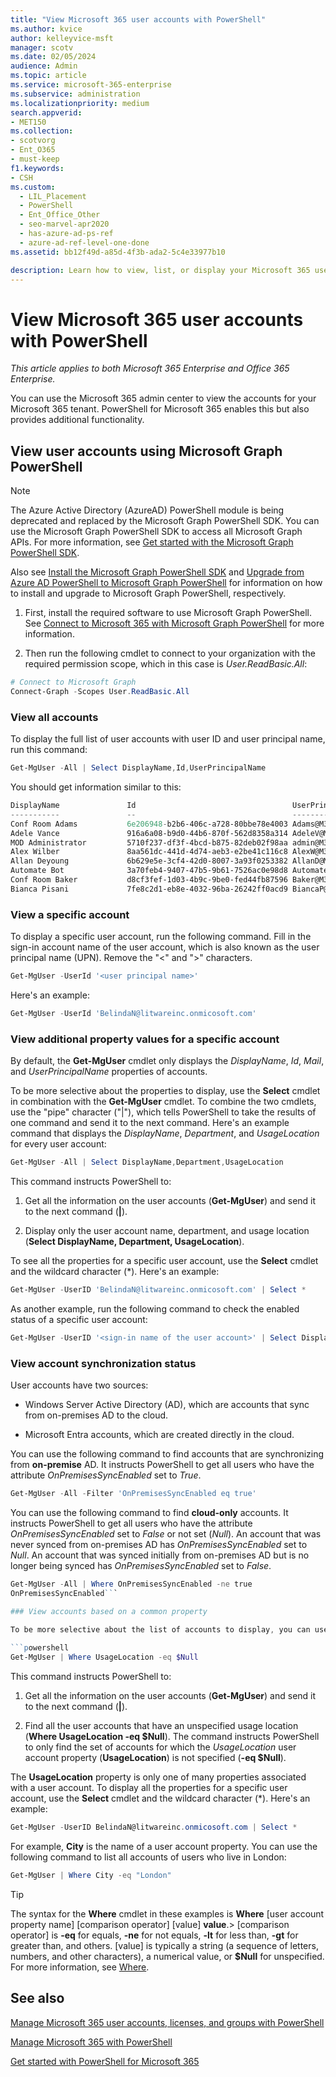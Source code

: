 ```yaml
---
title: "View Microsoft 365 user accounts with PowerShell"
ms.author: kvice
author: kelleyvice-msft
manager: scotv
ms.date: 02/05/2024
audience: Admin
ms.topic: article
ms.service: microsoft-365-enterprise
ms.subservice: administration
ms.localizationpriority: medium
search.appverid:
- MET150
ms.collection:
- scotvorg 
- Ent_O365
- must-keep
f1.keywords:
- CSH
ms.custom:
  - LIL_Placement
  - PowerShell
  - Ent_Office_Other
  - seo-marvel-apr2020
  - has-azure-ad-ps-ref
  - azure-ad-ref-level-one-done
ms.assetid: bb12f49d-a85d-4f3b-ada2-5c4e33977b10

description: Learn how to view, list, or display your Microsoft 365 user accounts in different ways with PowerShell.
---
```


# View Microsoft 365 user accounts with PowerShell

*This article applies to both Microsoft 365 Enterprise and Office 365 Enterprise.*

You can use the Microsoft 365 admin center to view the accounts for your Microsoft 365 tenant. PowerShell for Microsoft 365 enables this but also provides additional functionality.
  
## View user accounts using Microsoft Graph PowerShell

> [!NOTE]
> The Azure Active Directory (AzureAD) PowerShell module is being deprecated and replaced by the Microsoft Graph PowerShell SDK. You can use the Microsoft Graph PowerShell SDK to access all Microsoft Graph APIs. For more information, see [Get started with the Microsoft Graph PowerShell SDK](/powershell/microsoftgraph/get-started).
>
> Also see [Install the Microsoft Graph PowerShell SDK](/powershell/microsoftgraph/installation) and [Upgrade from Azure AD PowerShell to Microsoft Graph PowerShell](/powershell/microsoftgraph/migration-steps) for information on how to install and upgrade to Microsoft Graph PowerShell, respectively.

1. First, install the required software to use Microsoft Graph PowerShell. See [Connect to Microsoft 365 with Microsoft Graph PowerShell](connect-to-microsoft-365-powershell.md) for more information.

1. Then run the following cmdlet to connect to your organization with the required permission scope, which in this case is *User.ReadBasic.All*:

```powershell
# Connect to Microsoft Graph
Connect-Graph -Scopes User.ReadBasic.All
```
  
### View all accounts

To display the full list of user accounts with user ID and user principal name, run this command:
  
```powershell
Get-MgUser -All | Select DisplayName,Id,UserPrincipalName
```

You should get information similar to this:
  
```powershell
DisplayName               Id                                   UserPrincipalName
-----------               --                                   -----------------
Conf Room Adams           6e206948-b2b6-406c-a728-80bbe78e4003 Adams@M365x89521157.OnMicrosoft.com
Adele Vance               916a6a08-b9d0-44b6-870f-562d8358a314 AdeleV@M365x89521157.OnMicrosoft.com
MOD Administrator         5710f237-df3f-4bcd-b875-82deb02f98aa admin@M365x89521157.onmicrosoft.com
Alex Wilber               8aa561dc-441d-4d74-aeb3-e2be41c116c8 AlexW@M365x89521157.OnMicrosoft.com
Allan Deyoung             6b629e5e-3cf4-42d0-8007-3a93f0253382 AllanD@M365x89521157.OnMicrosoft.com
Automate Bot              3a70feb4-9407-47b5-9b61-7526ac0e98d8 AutomateB@M365x89521157.OnMicrosoft.com      
Conf Room Baker           d8cf3fef-1d03-4b9c-9be0-fed44fb87596 Baker@M365x89521157.OnMicrosoft.com
Bianca Pisani             7fe8c2d1-eb8e-4032-96ba-26242ff0acd9 BiancaP@M365x89521157.OnMicrosoft.com        
```

### View a specific account

To display a specific user account, run the following command. Fill in the sign-in account name of the user account, which is also known as the user principal name (UPN). Remove the "<" and ">" characters.
  
```powershell
Get-MgUser -UserId '<user principal name>'
```

Here's an example:
  
```powershell
Get-MgUser -UserId 'BelindaN@litwareinc.onmicosoft.com'
```

### View additional property values for a specific account

By default, the **Get-MgUser** cmdlet only displays the *DisplayName*, *Id*, *Mail*, and *UserPrincipalName* properties of accounts.

To be more selective about the properties to display, use the **Select** cmdlet in combination with the **Get-MgUser** cmdlet. To combine the two cmdlets, use the "pipe" character ("|"), which tells PowerShell to take the results of one command and send it to the next command. Here's an example command that displays the *DisplayName*, *Department*, and *UsageLocation* for every user account:
  
```powershell
Get-MgUser -All | Select DisplayName,Department,UsageLocation
```

This command instructs PowerShell to:
  
1. Get all the information on the user accounts (**Get-MgUser**) and send it to the next command (**|**).

1. Display only the user account name, department, and usage location (**Select DisplayName, Department, UsageLocation**).
  
To see all the properties for a specific user account, use the **Select** cmdlet and the wildcard character (*). Here's an example:
  
```powershell
Get-MgUser -UserID 'BelindaN@litwareinc.onmicosoft.com' | Select *
```

As another example, run the following command to check the enabled status of a specific user account:
  
```powershell
Get-MgUser -UserID '<sign-in name of the user account>' | Select DisplayName,UserPrincipalName,AccountEnabled
```

### View account synchronization status

User accounts have two sources:

- Windows Server Active Directory (AD), which are accounts that sync from on-premises AD to the cloud.

- Microsoft Entra accounts, which are created directly in the cloud.

You can use the following command to find accounts that are synchronizing from **on-premise** AD. It instructs PowerShell to get all users who have the attribute *OnPremisesSyncEnabled* set to *True*.

```powershell
Get-MgUser -All -Filter 'OnPremisesSyncEnabled eq true'
```

You can use the following command to find **cloud-only** accounts. It instructs PowerShell to get all users who have the attribute *OnPremisesSyncEnabled* set to *False* or not set (*Null*).
An account that was never synced from on-premises AD has *OnPremisesSyncEnabled* set to *Null*. An account that was synced initially from on-premises AD but is no longer being synced has *OnPremisesSyncEnabled* set to *False*.

```powershell
Get-MgUser -All | Where OnPremisesSyncEnabled -ne true
OnPremisesSyncEnabled```

### View accounts based on a common property

To be more selective about the list of accounts to display, you can use the **Where** cmdlet in combination with the **Get-MgUser** cmdlet. To combine the two cmdlets, use the "pipe" character ("|"), which tells PowerShell to take the results of one command and send it to the next command. Here is an example command that displays only those user accounts that have an unspecified usage location:
  
```powershell
Get-MgUser | Where UsageLocation -eq $Null
```

This command instructs PowerShell to:
  
1. Get all the information on the user accounts (**Get-MgUser**) and send it to the next command (**|**).

1. Find all the user accounts that have an unspecified usage location (**Where UsageLocation -eq $Null**). The command instructs PowerShell to only find the set of accounts for which the *UsageLocation* user account property (**UsageLocation**) is not specified (**-eq $Null**).

The **UsageLocation** property is only one of many properties associated with a user account. To display all the properties for a specific user account, use the **Select** cmdlet and the wildcard character (*). Here's an example:
  
```powershell
Get-MgUser -UserID BelindaN@litwareinc.onmicosoft.com | Select *
```

For example, **City** is the name of a user account property. You can use the following command to list all accounts of users who live in London:
  
```powershell
Get-MgUser | Where City -eq "London"
```

> [!TIP]
> The syntax for the **Where** cmdlet in these examples is **Where** [user account property name] [comparison operator] [value] **value**.> [comparison operator] is **-eq** for equals, **-ne** for not equals, **-lt** for less than, **-gt** for greater than, and others.  [value] is typically a string (a sequence of letters, numbers, and other characters), a numerical value, or **$Null** for unspecified. For more information, see [Where](/powershell/module/microsoft.powershell.core/where-object).

## See also

[Manage Microsoft 365 user accounts, licenses, and groups with PowerShell](manage-user-accounts-and-licenses-with-microsoft-365-powershell.md)
  
[Manage Microsoft 365 with PowerShell](manage-microsoft-365-with-microsoft-365-powershell.md)
  
[Get started with PowerShell for Microsoft 365](getting-started-with-microsoft-365-powershell.md)
